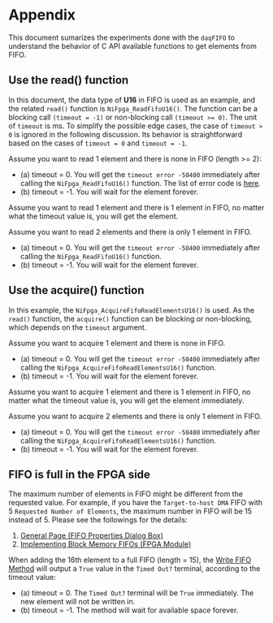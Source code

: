 # Appendix

This document sumarizes the experiments done with the `daqFIFO` to understand the behavior of C API available functions to get elements from FIFO.

## Use the read() function

In this document, the data type of **U16** in FIFO is used as an example, and the related `read()` function is `NiFpga_ReadFifoU16()`.
The function can be a blocking call `(timeout = -1)` or non-blocking call `(timeout >= 0)`.
The unit of `timeout` is ms.
To simplify the possible edge cases, the case of `timeout > 0` is ignored in the following discussion.
Its behavior is straightforward based on the cases of `timeout = 0` and `timeout = -1`.

Assume you want to read 1 element and there is none in FIFO (length >= 2):

* (a) timeout = 0.
You will get the `timeout error -50400` immediately after calling the `NiFpga_ReadFifoU16()` function.
The list of error code is [here](https://www.ni.com/docs/en-US/bundle/fpga-interface-c-api-ref/page/capi/errors.html).
* (b) timeout = -1.
You will wait for the element forever.

Assume you want to read 1 element and there is 1 element in FIFO, no matter what the timeout value is, you will get the element.

Assume you want to read 2 elements and there is only 1 element in FIFO.

* (a) timeout = 0.
You will get the `timeout error -50400` immediately after calling the `NiFpga_ReadFifoU16()` function.
* (b) timeout = -1.
You will wait for the element forever.

## Use the acquire() function

In this example, the `NiFpga_AcquireFifoReadElementsU16()` is used.
As the `read()` function, the `acquire()` function can be blocking or non-blocking, which depends on the `timeout` argument.

Assume you want to acquire 1 element and there is none in FIFO.

* (a) timeout = 0.
You will get the `timeout error -50400` immediately after calling the `NiFpga_AcquireFifoReadElementsU16()` function.
* (b) timeout = -1.
You will wait for the element forever.

Assume you want to acquire 1 element and there is 1 element in FIFO, no matter what the timeout value is, you will get the element immediately.

Assume you want to acquire 2 elements and there is only 1 element in FIFO.

* (a) timeout = 0.
You will get the `timeout error -50400` immediately after calling the `NiFpga_AcquireFifoReadElementsU16()` function.
* (b) timeout = -1.
You will wait for the element forever.

## FIFO is full in the FPGA side

The maximum number of elements in FIFO might be different from the requested value.
For example, if you have the `Target-to-host DMA` FIFO with 5 `Requested Number of Elements`, the maximum number in FIFO will be 15 instead of 5.
Please see the followings for the details:

1. [General Page (FIFO Properties Dialog Box)](https://www.ni.com/docs/en-US/bundle/labview-fpga-module/page/lvfpgadialog/fifo_general_page.html)
2. [Implementing Block Memory FIFOs (FPGA Module)](https://www.ni.com/docs/en-US/bundle/labview-fpga-module/page/lvfpgaconcepts/fpga_fifo_block_mem_rest.html)

When adding the 16th element to a full FIFO (length = 15), the [Write FIFO Method](https://www.ni.com/docs/en-US/bundle/labview-fpga-module/page/lvfpga/fifo_write.html) will output a `True` value in the `Timed Out?` terminal, according to the timeout value:

* (a) timeout = 0.
The `Timed Out?` terminal will be `True` immediately.
The new element will not be written in.
* (b) timeout = -1.
The method will wait for available space forever.
